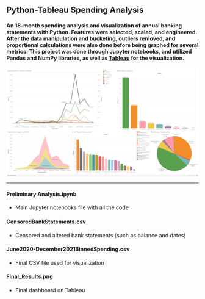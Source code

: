 ## Python-Tableau Spending Analysis
#### An 18-month spending analysis and visualization of annual banking statements with Python. Features were selected, scaled, and engineered. After the data manipulation and bucketing, outliers removed, and proportional calculations were also done before being graphed for several metrics. This project was done through Jupyter notebooks, and utilized Pandas and NumPy libraries, as well as [Tableau](https://public.tableau.com/app/profile/victor.chen1615/viz/18-monthSpendingAnalysis/SpendingbyCategory?publish=yes) for the visualization.
![alt text](https://github.com/Vermillion-Chen/SpendingAnalysis/blob/main/Final_Results.png?raw=true)

---
#### Preliminary Analysis.ipynb
- Main Jupyter notebooks file with all the code
#### CensoredBankStatements.csv
- Censored and altered bank statements (such as balance and dates)
#### June2020-December2021BinnedSpending.csv
- Final CSV file used for visualization
#### Final_Results.png
- Final dashboard on Tableau
